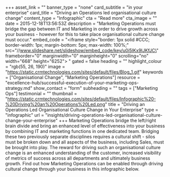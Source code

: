 +++
asset_link = ""
banner_type = "none"
card_subtitle = "in your enterprise"
card_title = "Driving an Operations led organisational culture change"
content_type = "Infographic"
cta = "Read more"
cta_image = ""
date = 2015-12-18T13:56:53Z
description = "Marketing Operations must bridge the gap between IT and Marketing in order to drive growth across your business - however for this to take place organisational culture change must occur."
embed_code = "<iframe style=\"border: 1px solid #CCC; border-width: 1px; margin-bottom: 5px; max-width: 100%;\" src=\"//www.slideshare.net/slideshow/embed_code/key/u0i5IKx9IJKfJC\" frameborder=\"0\" marginwidth=\"0\" marginheight=\"0\" scrolling=\"no\" width=\"668\" height=\"6252\"> </iframe>"
gated = false
heading = ""
highlight_colour = "rgb(55, 26, 190)"
image = "https://static.crmtechnologies.com/sites/default/files/Blog_1.gif"
keywords = ["Organisational Change", "Marketing Operations"]
resource = "excellence-hub/successful-execution-of-your-marketing-ops-strategy.md"
show_contact = "form"
subheading = ""
tags = ["Marketing Ops"]
testimonial = ""
thumbnail = "https://static.crmtechnologies.com/sites/default/files/Infographic%20-%20Driving%20an%20Operations%20Led.png"
title = "Driving an Operations Led Organisational Culture Change in Your Enterprise"
type = "infographic"
url = "insights/driving-operations-led-organisational-culture-change-your-enterprise"
+++
Marketing Operations bridge the left/right brain divide and bring an enhanced level of effectiveness into your business by combining IT and marketing functions in one dedicated team. Bridging these two previously separate disciplines requires a cultural shift - silos must be broken down and all aspects of the business, including Sales, must be brought into play. The reward for driving such an organisational culture change is an enhanced understanding of the customer, increased visibility of metrics of success across all departments and ultimately business growth. Find out how Marketing Operations can be enabled through driving cultural change through your business in this infographic below.
